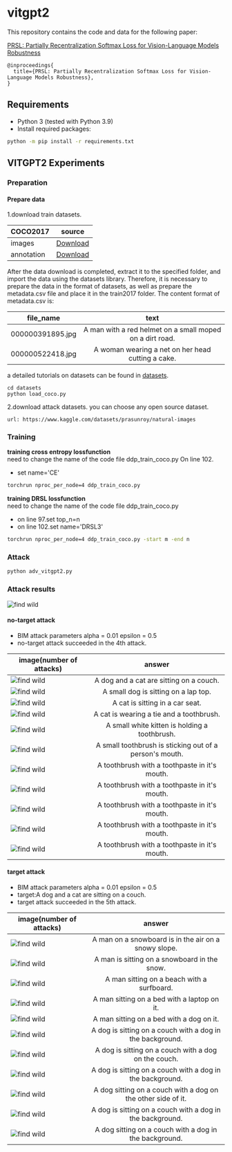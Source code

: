 # vitgpt2

This repository contains the code and data for the following paper:

[PRSL: Partially Recentralization Softmax Loss for Vision-Language Models Robustness](https://arxiv.org/abs/2402.03627)

```
@inproceedings{ 
  title={PRSL: Partially Recentralization Softmax Loss for Vision-Language Models Robustness},
}
```

## Requirements

- Python 3 (tested with Python 3.9)
- Install required packages:

```bash
python -m pip install -r requirements.txt
```

## VITGPT2 Experiments

### Preparation

#### Prepare data
1.download train datasets. 

 COCO2017   |                                               source                                                
------------|:---------------------------------------------------------------------------------------------------:
 images     |               <a href="http://images.cocodataset.org/zips/train2017.zip">Download</a>               
 annotation | <a href="http://images.cocodataset.org/annotations/stuff_annotations_trainval2017.zip">Download</a> 

After the data download is completed, extract it to the specified folder, and import the data using the datasets
library. Therefore, it is necessary to prepare the data in the format of datasets, as well as prepare the metadata.csv
file and place it in the train2017 folder. The content format of metadata.csv is:

 file_name        |                           text                           
------------------|:--------------------------------------------------------:
 000000391895.jpg | A man with a red helmet on a small moped on a dirt road. 
 000000522418.jpg |    A woman wearing a net on her head cutting a cake.     

a detailed tutorials on datasets can be found in [datasets](https://huggingface.co/docs/datasets/index).



```
cd datasets
python load_coco.py
```

2.download attack datasets. you can choose any open source dataset.
```
url: https://www.kaggle.com/datasets/prasunroy/natural-images
```


### Training

**training cross entropy lossfunction**  
need to change the name of the code file ddp_train_coco.py On line 102.  
- set name='CE'
```bash
torchrun nproc_per_node=4 ddp_train_coco.py
```

**training DRSL lossfunction**  
need to change the name of the code file ddp_train_coco.py    
- on line 97.set top_n=n   
- on line 102.set name='DRSL3'
```bash
torchrun nproc_per_node=4 ddp_train_coco.py -start m -end n
```


### Attack
```bash
python adv_vitgpt2.py
```




### Attack results
![find wild](attacked.jpg)  


####  no-target attack
- BIM attack parameters alpha = 0.01 epsilon = 0.5
- no-target attack succeeded in the 4th attack. 

 image(number of attacks)   |                                               answer                                                
------------|:---------------------------------------------------------------------------------------------------:
![find wild](attackImage/1695372382/1.jpg)|  A dog and a cat are sitting on a couch.
![find wild](attackImage/1695372382/2.jpg)|  A small dog is sitting on a lap top.
![find wild](attackImage/1695372382/3.jpg)|  A cat is sitting in a car seat.
![find wild](attackImage/1695372382/4.jpg)|  A cat is wearing a tie and a toothbrush.
![find wild](attackImage/1695372382/5.jpg)|  A small white kitten is holding a toothbrush.
![find wild](attackImage/1695372382/6.jpg)|  A small toothbrush is sticking out of a person's mouth.
![find wild](attackImage/1695372382/7.jpg)|  A toothbrush with a toothpaste in it's mouth.
![find wild](attackImage/1695372382/8.jpg)|  A toothbrush with a toothpaste in it's mouth.
![find wild](attackImage/1695372382/9.jpg)|  A toothbrush with a toothpaste in it's mouth.
![find wild](attackImage/1695372382/10.jpg)|  A toothbrush with a toothpaste in it's mouth.
![find wild](attackImage/1695372382/11.jpg)|  A toothbrush with a toothpaste in it's mouth.

 
 
####  target attack


- BIM attack parameters alpha = 0.01 epsilon = 0.5 
- target:A dog and a cat are sitting on a couch.
- target attack succeeded in the 5th attack. 
 

 image(number of attacks)   |                                               answer                                                
------------|:---------------------------------------------------------------------------------------------------:
![find wild](attackImage/1695366683/1.jpg)| A man on a snowboard is in the air on a snowy slope.
![find wild](attackImage/1695366683/2.jpg)| A man is sitting on a snowboard in the snow.
![find wild](attackImage/1695366683/3.jpg)| A man sitting on a beach with a surfboard.
![find wild](attackImage/1695366683/4.jpg)| A man sitting on a bed with a laptop on it.
![find wild](attackImage/1695366683/5.jpg)| A man sitting on a bed with a dog on it.
![find wild](attackImage/1695366683/6.jpg)| A dog is sitting on a couch with a dog in the background.
![find wild](attackImage/1695366683/7.jpg)| A dog is sitting on a couch with a dog on the couch.
![find wild](attackImage/1695366683/8.jpg)| A dog is sitting on a couch with a dog in the background.
![find wild](attackImage/1695366683/9.jpg)| A dog sitting on a couch with a dog on the other side of it.
![find wild](attackImage/1695366683/10.jpg)| A dog is sitting on a couch with a dog in the background.
![find wild](attackImage/1695366683/11.jpg)| A dog sitting on a couch with a dog in the background.
 
 


 
 
